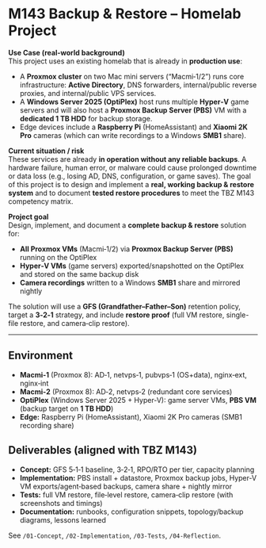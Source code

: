 # M143 Backup & Restore – Homelab Project

**Use Case (real-world background)**  
This project uses an existing homelab that is already in **production use**:
- A **Proxmox cluster** on two Mac mini servers (“Macmi‑1/2”) runs core infrastructure: **Active Directory**, DNS forwarders, internal/public reverse proxies, and internal/public VPS services.
- A **Windows Server 2025 (OptiPlex)** host runs multiple **Hyper‑V** game servers and will also host a **Proxmox Backup Server (PBS)** VM with a **dedicated 1 TB HDD** for backup storage.
- Edge devices include a **Raspberry Pi** (HomeAssistant) and **Xiaomi 2K Pro** cameras (which can write recordings to a Windows **SMB1** share).

**Current situation / risk**  
These services are already **in operation without any reliable backups**. A hardware failure, human error, or malware could cause prolonged downtime or data loss (e.g., losing AD, DNS, configuration, or game saves). The goal of this project is to design and implement a **real, working backup & restore system** and to document **tested restore procedures** to meet the TBZ M143 competency matrix.

**Project goal**  
Design, implement, and document a **complete backup & restore** solution for:
- **All Proxmox VMs** (Macmi‑1/2) via **Proxmox Backup Server (PBS)** running on the OptiPlex
- **Hyper‑V VMs** (game servers) exported/snapshotted on the OptiPlex and stored on the same backup disk
- **Camera recordings** written to a Windows **SMB1** share and mirrored nightly

The solution will use a **GFS (Grandfather–Father–Son)** retention policy, target a **3‑2‑1** strategy, and include **restore proof** (full VM restore, single-file restore, and camera‑clip restore).

---

## Environment
- **Macmi‑1** (Proxmox 8): AD‑1, netvps‑1, pubvps‑1 (OS+data), nginx‑ext, nginx‑int  
- **Macmi‑2** (Proxmox 8): AD‑2, netvps‑2 (redundant core services)  
- **OptiPlex** (Windows Server 2025 + Hyper‑V): game server VMs, **PBS VM** (backup target on **1 TB HDD**)  
- **Edge:** Raspberry Pi (HomeAssistant), Xiaomi 2K Pro cameras (SMB1 recording share)

## Deliverables (aligned with TBZ M143)
- **Concept:** GFS 5‑1‑1 baseline, 3‑2‑1, RPO/RTO per tier, capacity planning
- **Implementation:** PBS install + datastore, Proxmox backup jobs, Hyper‑V VM exports/agent‑based backups, camera share + nightly mirror
- **Tests:** full VM restore, file‑level restore, camera‑clip restore (with screenshots and timings)
- **Documentation:** runbooks, configuration snippets, topology/backup diagrams, lessons learned

See `/01-Concept`, `/02-Implementation`, `/03-Tests`, `/04-Reflection`.
